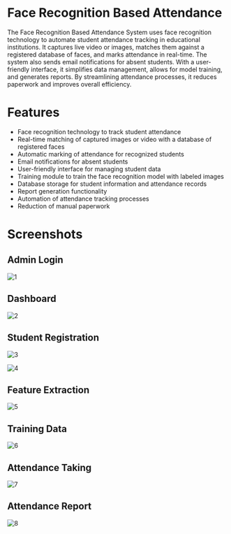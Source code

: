 # Face Recognition Based Attendance
The Face Recognition Based Attendance System uses face recognition technology to automate student attendance tracking in educational institutions. It captures live video or images, matches them against a registered database of faces, and marks attendance in real-time. The system also sends email notifications for absent students. With a user-friendly interface, it simplifies data management, allows for model training, and generates reports. By streamlining attendance processes, it reduces paperwork and improves overall efficiency.

# Features
- Face recognition technology to track student attendance
- Real-time matching of captured images or video with a database of registered faces
- Automatic marking of attendance for recognized students
- Email notifications for absent students
- User-friendly interface for managing student data
- Training module to train the face recognition model with labeled images
- Database storage for student information and attendance records
- Report generation functionality
- Automation of attendance tracking processes
- Reduction of manual paperwork

# Screenshots
## Admin Login
![1](https://github.com/printAsmamaw/Face-Attendance-System/243766707-b6f0a720-b4df-43ce-a378-72212741f22d)

## Dashboard 
![2](https://github.com/printAsmamaw/Face-Attendance-System/243766707-b6f0a720-b4df-43ce-a378-72212741f22d)

## Student Registration 
![3](https://github.com/printAsmamaw/Face-Attendance-System/243766707-b6f0a720-b4df-43ce-a378-72212741f22d.png)

![4](https://github.com/printAsmamaw/Face-Attendance-System/243766707-b6f0a720-b4df-43ce-a378-72212741f22d.png)

## Feature Extraction 
![5](https://github.com/printAsmamaw/Face-Attendance-System/243766707-b6f0a720-b4df-43ce-a378-72212741f22d.png)

## Training Data

![6](https://github.com/printAsmamaw/Face-Attendance-System/243766707-b6f0a720-b4df-43ce-a378-72212741f22d.png)

## Attendance Taking 

![7](https://github.com/printAsmamaw/Face-Attendance-System/243766707-b6f0a720-b4df-43ce-a378-72212741f22d.png)

## Attendance Report 

![8](https://github.com/printAsmamaw/Face-Attendance-System/243766707-b6f0a720-b4df-43ce-a378-72212741f22d.png)
